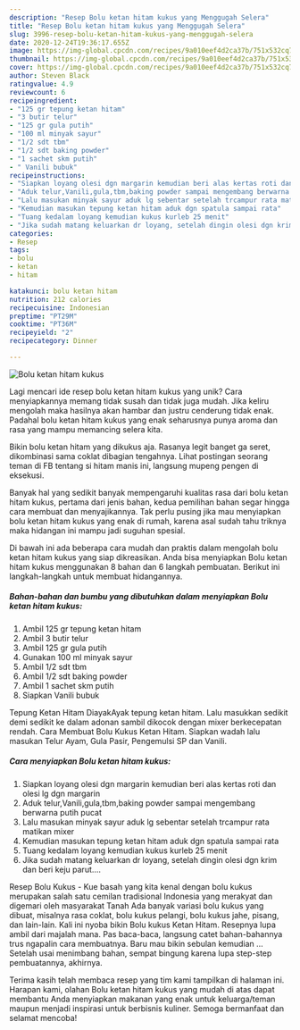 ```yaml
---
description: "Resep Bolu ketan hitam kukus yang Menggugah Selera"
title: "Resep Bolu ketan hitam kukus yang Menggugah Selera"
slug: 3996-resep-bolu-ketan-hitam-kukus-yang-menggugah-selera
date: 2020-12-24T19:36:17.655Z
image: https://img-global.cpcdn.com/recipes/9a010eef4d2ca37b/751x532cq70/bolu-ketan-hitam-kukus-foto-resep-utama.jpg
thumbnail: https://img-global.cpcdn.com/recipes/9a010eef4d2ca37b/751x532cq70/bolu-ketan-hitam-kukus-foto-resep-utama.jpg
cover: https://img-global.cpcdn.com/recipes/9a010eef4d2ca37b/751x532cq70/bolu-ketan-hitam-kukus-foto-resep-utama.jpg
author: Steven Black
ratingvalue: 4.9
reviewcount: 6
recipeingredient:
- "125 gr tepung ketan hitam"
- "3 butir telur"
- "125 gr gula putih"
- "100 ml minyak sayur"
- "1/2 sdt tbm"
- "1/2 sdt baking powder"
- "1 sachet skm putih"
- " Vanili bubuk"
recipeinstructions:
- "Siapkan loyang olesi dgn margarin kemudian beri alas kertas roti dan olesi lg dgn margarin"
- "Aduk telur,Vanili,gula,tbm,baking powder sampai mengembang berwarna putih pucat"
- "Lalu masukan minyak sayur aduk lg sebentar setelah trcampur rata matikan mixer"
- "Kemudian masukan tepung ketan hitam aduk dgn spatula sampai rata"
- "Tuang kedalam loyang kemudian kukus kurleb 25 menit"
- "Jika sudah matang keluarkan dr loyang, setelah dingin olesi dgn krim dan beri keju parut...."
categories:
- Resep
tags:
- bolu
- ketan
- hitam

katakunci: bolu ketan hitam 
nutrition: 212 calories
recipecuisine: Indonesian
preptime: "PT29M"
cooktime: "PT36M"
recipeyield: "2"
recipecategory: Dinner

---
```



![Bolu ketan hitam kukus](https://img-global.cpcdn.com/recipes/9a010eef4d2ca37b/751x532cq70/bolu-ketan-hitam-kukus-foto-resep-utama.jpg)

Lagi mencari ide resep bolu ketan hitam kukus yang unik? Cara menyiapkannya memang tidak susah dan tidak juga mudah. Jika keliru mengolah maka hasilnya akan hambar dan justru cenderung tidak enak. Padahal bolu ketan hitam kukus yang enak seharusnya punya aroma dan rasa yang mampu memancing selera kita.

Bikin bolu ketan hitam yang dikukus aja. Rasanya legit banget ga seret, dikombinasi sama coklat dibagian tengahnya. Lihat postingan seorang teman di FB tentang si hitam manis ini, langsung mupeng pengen di eksekusi.

Banyak hal yang sedikit banyak mempengaruhi kualitas rasa dari bolu ketan hitam kukus, pertama dari jenis bahan, kedua pemilihan bahan segar hingga cara membuat dan menyajikannya. Tak perlu pusing jika mau menyiapkan bolu ketan hitam kukus yang enak di rumah, karena asal sudah tahu triknya maka hidangan ini mampu jadi suguhan spesial.


Di bawah ini ada beberapa cara mudah dan praktis dalam mengolah bolu ketan hitam kukus yang siap dikreasikan. Anda bisa menyiapkan Bolu ketan hitam kukus menggunakan 8 bahan dan 6 langkah pembuatan. Berikut ini langkah-langkah untuk membuat hidangannya.

<!--inarticleads1-->

##### Bahan-bahan dan bumbu yang dibutuhkan dalam menyiapkan Bolu ketan hitam kukus:

1. Ambil 125 gr tepung ketan hitam
1. Ambil 3 butir telur
1. Ambil 125 gr gula putih
1. Gunakan 100 ml minyak sayur
1. Ambil 1/2 sdt tbm
1. Ambil 1/2 sdt baking powder
1. Ambil 1 sachet skm putih
1. Siapkan  Vanili bubuk


Tepung Ketan Hitam DiayakAyak tepung ketan hitam. Lalu masukkan sedikit demi sedikit ke dalam adonan sambil dikocok dengan mixer berkecepatan rendah. Cara Membuat Bolu Kukus Ketan Hitam. Siapkan wadah lalu masukan Telur Ayam, Gula Pasir, Pengemulsi SP dan Vanili. 

<!--inarticleads2-->

##### Cara menyiapkan Bolu ketan hitam kukus:

1. Siapkan loyang olesi dgn margarin kemudian beri alas kertas roti dan olesi lg dgn margarin
1. Aduk telur,Vanili,gula,tbm,baking powder sampai mengembang berwarna putih pucat
1. Lalu masukan minyak sayur aduk lg sebentar setelah trcampur rata matikan mixer
1. Kemudian masukan tepung ketan hitam aduk dgn spatula sampai rata
1. Tuang kedalam loyang kemudian kukus kurleb 25 menit
1. Jika sudah matang keluarkan dr loyang, setelah dingin olesi dgn krim dan beri keju parut....


Resep Bolu Kukus - Kue basah yang kita kenal dengan bolu kukus merupakan salah satu cemilan tradisional Indonesia yang merakyat dan digemari oleh masyarakat Tanah Ada banyak variasi bolu kukus yang dibuat, misalnya rasa coklat, bolu kukus pelangi, bolu kukus jahe, pisang, dan lain-lain. Kali ini nyoba bikin Bolu kukus Ketan Hitam. Resepnya lupa ambil dari majalah mana. Pas baca-baca, langsung catet bahan-bahannya trus ngapalin cara membuatnya. Baru mau bikin sebulan kemudian … Setelah usai menimbang bahan, sempat bingung karena lupa step-step pembuatannya, akhirnya. 

Terima kasih telah membaca resep yang tim kami tampilkan di halaman ini. Harapan kami, olahan Bolu ketan hitam kukus yang mudah di atas dapat membantu Anda menyiapkan makanan yang enak untuk keluarga/teman maupun menjadi inspirasi untuk berbisnis kuliner. Semoga bermanfaat dan selamat mencoba!
